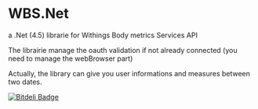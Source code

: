 WBS.Net
=======

a .Net (4.5) librarie for Withings Body metrics Services API

The librairie manage the oauth validation if not already connected
(you need to manage the webBrowser part)

Actually, the library can give you user informations and measures between two dates.

[![Bitdeli Badge](https://d2weczhvl823v0.cloudfront.net/stumpyfr/wbs.net/trend.png)](https://bitdeli.com/free "Bitdeli Badge")

